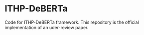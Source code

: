 # ITHP-DeBERTa
Code for ITHP-DeBERTa framework.
This repository is the official implementation of an uder-review paper.
